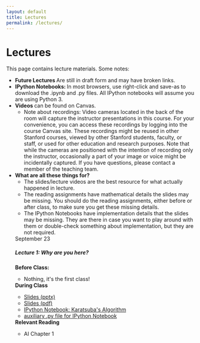 ```yaml
---
layout: default
title: Lectures
permalink: /lectures/
---
```


# Lectures

This page contains lecture materials.  Some notes:
<ul>
<li> <b> Future Lectures </b> Are still in draft form and may have broken links. </li>
<li> <b> IPython Notebooks: </b> In most browsers, use right-click and save-as to download the .ipynb and .py files. All IPython notebooks will assume you are using Python 3.
</li>
<li> <b> Videos </b> can be found on Canvas.
<ul> <li> Note about recordings: Video cameras located in the back of the room will capture the instructor presentations in this course. For your convenience, you can access these recordings by logging into the course Canvas site. These recordings might be reused in other Stanford courses, viewed by other Stanford students, faculty, or staff, or used for other education and research purposes. Note that while the cameras are positioned with the intention of recording only the instructor, occasionally a part of your image or voice might be incidentally captured. If you have questions, please contact a member of the teaching team. </li></ul>
<li><b> What are all these things for? </b>
<ul>
<li> The slides/lecture videos are the best resource for what actually happened in lecture. </li>
<li> The reading assignments have mathematical details the slides may be missing. You should do the reading assignments, either before or after class, to make sure you get these missing details. </li>
<li> The IPython Notebooks have implementation details that the slides may be missing. They are there in case you want to play around with them or double-check something about implementation, but they are not required. </li>
</ul>

<div class="card mb-4">
  <div class="card-header">
    September 23
  </div>
  <div class="card-body">
    <h5 class="card-title">Lecture 1: Why are you here?</h5>
    <p class="card-text">
    <b>Before Class:</b>
	<ul>
	<li> Nothing, it's the first class! </li>
	</ul>
    <b>During Class</b>
	<ul>
	<li> <a href="assets/lectures/lecture1.pptx">Slides (pptx)</a> </li>
	<li> <a href="assets/lectures/lecture1.pdf">Slides (pdf)</a> </li>
	<li> <a href="assets/notebooks/lecture1.ipynb">IPython Notebook: Karatsuba's Algorithm</a></li>
	<li> <a href="assets/notebooks/lecture1_aux.py">auxiliary .py file for IPython Notebook</a></li>
	</ul>
<b>Relevant Reading</b>
<ul>
<li> AI Chapter 1 </li>
</ul>
</p>
  </div>
</div>


